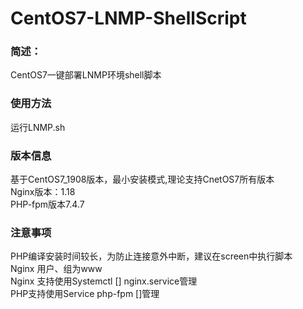 # CentOS7-LNMP-ShellScript
### 简述：
CentOS7一键部署LNMP环境shell脚本
### 使用方法
运行LNMP.sh
### 版本信息
基于CentOS7_1908版本，最小安装模式,理论支持CnetOS7所有版本   
Nginx版本：1.18      
PHP-fpm版本7.4.7
### 注意事项
PHP编译安装时间较长，为防止连接意外中断，建议在screen中执行脚本    
Nginx 用户、组为www   
Nginx 支持使用Systemctl [] nginx.service管理  
PHP支持使用Service php-fpm []管理

